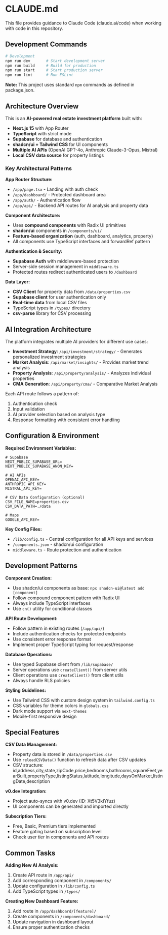 # CLAUDE.md

This file provides guidance to Claude Code (claude.ai/code) when working with code in this repository.

## Development Commands

```bash
# Development
npm run dev       # Start development server
npm run build     # Build for production
npm run start     # Start production server
npm run lint      # Run ESLint
```

**Note:** This project uses standard `npm` commands as defined in package.json.

## Architecture Overview

This is an **AI-powered real estate investment platform** built with:
- **Next.js 15** with App Router
- **TypeScript** with strict mode
- **Supabase** for database and authentication
- **shadcn/ui + Tailwind CSS** for UI components
- **Multiple AI APIs** (OpenAI GPT-4o, Anthropic Claude-3-Opus, Mistral)
- **Local CSV data source** for property listings

### Key Architectural Patterns

**App Router Structure:**
- `/app/page.tsx` - Landing with auth check
- `/app/dashboard/` - Protected dashboard area
- `/app/auth/` - Authentication flow
- `/app/api/` - Backend API routes for AI analysis and property data

**Component Architecture:**
- Uses **compound components** with Radix UI primitives
- **shadcn/ui** components in `/components/ui/`
- **Feature-based organization** (auth, dashboard, analytics, property)
- All components use TypeScript interfaces and forwardRef pattern

**Authentication & Security:**
- **Supabase Auth** with middleware-based protection
- Server-side session management in `middleware.ts`
- Protected routes redirect authenticated users to `/dashboard`

**Data Layer:**
- **CSV Client** for property data from `/data/properties.csv`
- **Supabase client** for user authentication only
- **Real-time data** from local CSV files
- TypeScript types in `/types/` directory
- **csv-parse** library for CSV processing

## AI Integration Architecture

The platform integrates multiple AI providers for different use cases:
- **Investment Strategy**: `/api/investment/strategy/` - Generates personalized investment strategies
- **Market Analysis**: `/api/market/insights/` - Provides market trend analysis
- **Property Analysis**: `/api/property/analysis/` - Analyzes individual properties
- **CMA Generation**: `/api/property/cma/` - Comparative Market Analysis

Each API route follows a pattern of:
1. Authentication check
2. Input validation
3. AI provider selection based on analysis type
4. Response formatting with consistent error handling

## Configuration & Environment

**Required Environment Variables:**
```env
# Supabase
NEXT_PUBLIC_SUPABASE_URL=
NEXT_PUBLIC_SUPABASE_ANON_KEY=

# AI APIs
OPENAI_API_KEY=
ANTHROPIC_API_KEY=
MISTRAL_API_KEY=

# CSV Data Configuration (optional)
CSV_FILE_NAME=properties.csv
CSV_DATA_PATH=./data

# Maps
GOOGLE_API_KEY=
```

**Key Config Files:**
- `/lib/config.ts` - Central configuration for all API keys and services
- `/components.json` - shadcn/ui configuration
- `middleware.ts` - Route protection and authentication

## Development Patterns

**Component Creation:**
- Use shadcn/ui components as base: `npx shadcn-ui@latest add [component]`
- Follow compound component pattern with Radix UI
- Always include TypeScript interfaces
- Use `cn()` utility for conditional classes

**API Route Development:**
- Follow pattern in existing routes (`/app/api/`)
- Include authentication checks for protected endpoints
- Use consistent error response format
- Implement proper TypeScript typing for request/response

**Database Operations:**
- Use typed Supabase client from `/lib/supabase/`
- Server operations use `createClient()` from server utils
- Client operations use `createClient()` from client utils
- Always handle RLS policies

**Styling Guidelines:**
- Use Tailwind CSS with custom design system in `tailwind.config.ts`
- CSS variables for theme colors in `globals.css`
- Dark mode support via `next-themes`
- Mobile-first responsive design

## Special Features

**CSV Data Management:**
- Property data is stored in `/data/properties.csv`
- Use `reloadCSVData()` function to refresh data after CSV updates
- CSV structure: id,address,city,state,zipCode,price,bedrooms,bathrooms,squareFeet,yearBuilt,propertyType,listingStatus,latitude,longitude,daysOnMarket,listingDate,description

**v0.dev Integration:**
- Project auto-syncs with v0.dev (ID: Xt5V3kIYfuz)
- UI components can be generated and imported directly

**Subscription Tiers:**
- Free, Basic, Premium tiers implemented
- Feature gating based on subscription level
- Check user tier in components and API routes

## Common Tasks

**Adding New AI Analysis:**
1. Create API route in `/app/api/`
2. Add corresponding component in `/components/`
3. Update configuration in `/lib/config.ts`
4. Add TypeScript types in `/types/`

**Creating New Dashboard Feature:**
1. Add route in `/app/dashboard/[feature]/`
2. Create components in `/components/dashboard/`
3. Update navigation in dashboard layout
4. Ensure proper authentication checks